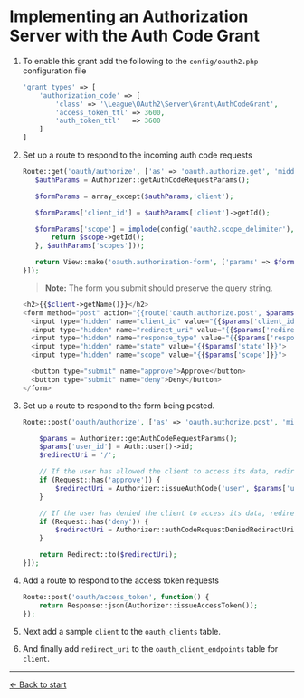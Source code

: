 # Implementing an Authorization Server with the Auth Code Grant

1. To enable this grant add the following to the `config/oauth2.php` configuration file

    ```php
    'grant_types' => [
        'authorization_code' => [
            'class' => '\League\OAuth2\Server\Grant\AuthCodeGrant',
            'access_token_ttl' => 3600,
            'auth_token_ttl'   => 3600
        ]
    ]
    ```

2. Set up a route to respond to the incoming auth code requests

    ```php
    Route::get('oauth/authorize', ['as' => 'oauth.authorize.get', 'middleware' => ['check-authorization-params', 'auth'], function() {
       $authParams = Authorizer::getAuthCodeRequestParams();

       $formParams = array_except($authParams,'client');

       $formParams['client_id'] = $authParams['client']->getId();

       $formParams['scope'] = implode(config('oauth2.scope_delimiter'), array_map(function ($scope) {
           return $scope->getId();
       }, $authParams['scopes']));

       return View::make('oauth.authorization-form', ['params' => $formParams, 'client' => $authParams['client']]);
    }]);
    ```
    > **Note:** The form you submit should preserve the query string.  

    ```php
    <h2>{{$client->getName()}}</h2>
    <form method="post" action="{{route('oauth.authorize.post', $params)}}">
      <input type="hidden" name="client_id" value="{{$params['client_id']}}">
      <input type="hidden" name="redirect_uri" value="{{$params['redirect_uri']}}">
      <input type="hidden" name="response_type" value="{{$params['response_type']}}">
      <input type="hidden" name="state" value="{{$params['state']}}">
      <input type="hidden" name="scope" value="{{$params['scope']}}">

      <button type="submit" name="approve">Approve</button>
      <button type="submit" name="deny">Deny</button>
    </form>
    ```

3. Set up a route to respond to the form being posted.

    ```php
    Route::post('oauth/authorize', ['as' => 'oauth.authorize.post', 'middleware' => ['csrf', 'check-authorization-params', 'auth'], function() {

        $params = Authorizer::getAuthCodeRequestParams();
        $params['user_id'] = Auth::user()->id;
        $redirectUri = '/';

        // If the user has allowed the client to access its data, redirect back to the client with an auth code.
        if (Request::has('approve')) {
            $redirectUri = Authorizer::issueAuthCode('user', $params['user_id'], $params);
        }

        // If the user has denied the client to access its data, redirect back to the client with an error message.
        if (Request::has('deny')) {
            $redirectUri = Authorizer::authCodeRequestDeniedRedirectUri();
        }

        return Redirect::to($redirectUri);
    }]);
    ```

4. Add a route to respond to the access token requests

    ```php
    Route::post('oauth/access_token', function() {
        return Response::json(Authorizer::issueAccessToken());
    });
    ```

5. Next add a sample `client` to the `oauth_clients` table.  

6. And finally add `redirect_uri` to the `oauth_client_endpoints` table for `client`.

---

[&larr; Back to start](../README.md)
